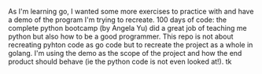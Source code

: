 As I'm learning go, I wanted some more exercises to practice with and have a demo of the program I'm trying to recreate. 100 days of code:
the complete python bootcamp (by Angela Yu) did a great job of teaching me python but also how to be a good programmer. This repo is not
about recreating pyhton code as go code but to recreate the project as a whole in golang. I'm using the demo as the scope of the project
and how the end product should behave (ie the python code is not even looked at!).
tk
